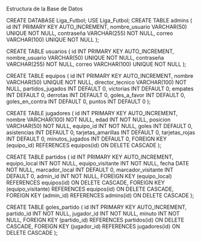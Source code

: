 Estructura de la Base de Datos

CREATE DATABASE Liga_Futbol;
USE Liga_Futbol;
CREATE TABLE admins (
    id INT PRIMARY KEY AUTO_INCREMENT,
    nombre_usuario VARCHAR(50) UNIQUE NOT NULL,
    contraseña VARCHAR(255) NOT NULL,
    correo VARCHAR(100) UNIQUE NOT NULL
);

CREATE TABLE usuarios (
    id INT PRIMARY KEY AUTO_INCREMENT,
    nombre_usuario VARCHAR(50) UNIQUE NOT NULL,
    contraseña VARCHAR(255) NOT NULL,
    correo VARCHAR(100) UNIQUE NOT NULL
);

CREATE TABLE equipos (
    id INT PRIMARY KEY AUTO_INCREMENT,
    nombre VARCHAR(50) UNIQUE NOT NULL,
    director_tecnico VARCHAR(100) NOT NULL,
    partidos_jugados INT DEFAULT 0,
    victorias INT DEFAULT 0,
    empates INT DEFAULT 0,
    derrotas INT DEFAULT 0,
    goles_a_favor INT DEFAULT 0,
    goles_en_contra INT DEFAULT 0,
    puntos INT DEFAULT 0
);

CREATE TABLE jugadores (
    id INT PRIMARY KEY AUTO_INCREMENT,
    nombre VARCHAR(100) NOT NULL,
    edad INT NOT NULL,
    posicion VARCHAR(50) NOT NULL,
    equipo_id INT NOT NULL,
    goles INT DEFAULT 0,
    asistencias INT DEFAULT 0,
    tarjetas_amarillas INT DEFAULT 0,
    tarjetas_rojas INT DEFAULT 0,
    minutos_jugados INT DEFAULT 0,
    FOREIGN KEY (equipo_id) REFERENCES equipos(id) ON DELETE CASCADE
);

CREATE TABLE partidos (
    id INT PRIMARY KEY AUTO_INCREMENT,
    equipo_local INT NOT NULL,
    equipo_visitante INT NOT NULL,
    fecha DATE NOT NULL,
    marcador_local INT DEFAULT 0,
    marcador_visitante INT DEFAULT 0,
    admin_id INT NOT NULL,
    FOREIGN KEY (equipo_local) REFERENCES equipos(id) ON DELETE CASCADE,
    FOREIGN KEY (equipo_visitante) REFERENCES equipos(id) ON DELETE CASCADE,
    FOREIGN KEY (admin_id) REFERENCES admins(id) ON DELETE CASCADE
);

CREATE TABLE goles_partido (
    id INT PRIMARY KEY AUTO_INCREMENT,
    partido_id INT NOT NULL,
    jugador_id INT NOT NULL,
    minuto INT NOT NULL,
    FOREIGN KEY (partido_id) REFERENCES partidos(id) ON DELETE CASCADE,
    FOREIGN KEY (jugador_id) REFERENCES jugadores(id) ON DELETE CASCADE
);
